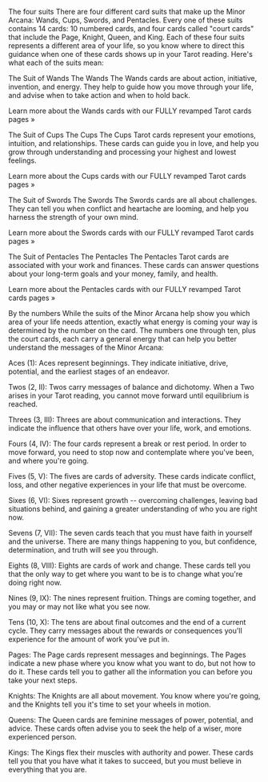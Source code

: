 The four suits
There are four different card suits that make up the Minor Arcana: Wands, Cups, Swords, and Pentacles. Every one of these suits contains 14 cards: 10 numbered cards, and four cards called "court cards" that include the Page, Knight, Queen, and King. Each of these four suits represents a different area of your life, so you know where to direct this guidance when one of these cards shows up in your Tarot reading. Here's what each of the suits mean:

The Suit of Wands
The Wands
The Wands cards are about action, initiative, invention, and energy. They help to guide how you move through your life, and advise when to take action and when to hold back.

Learn more about the Wands cards with our FULLY revamped Tarot cards pages »


The Suit of Cups
The Cups
The Cups Tarot cards represent your emotions, intuition, and relationships. These cards can guide you in love, and help you grow through understanding and processing your highest and lowest feelings.

Learn more about the Cups cards with our FULLY revamped Tarot cards pages »


The Suit of Swords
The Swords
The Swords cards are all about challenges. They can tell you when conflict and heartache are looming, and help you harness the strength of your own mind.

Learn more about the Swords cards with our FULLY revamped Tarot cards pages »


The Suit of Pentacles
The Pentacles
The Pentacles Tarot cards are associated with your work and finances. These cards can answer questions about your long-term goals and your money, family, and health.

Learn more about the Pentacles cards with our FULLY revamped Tarot cards pages »



By the numbers
While the suits of the Minor Arcana help show you which area of your life needs attention, exactly what energy is coming your way is determined by the number on the card. The numbers one through ten, plus the court cards, each carry a general energy that can help you better understand the messages of the Minor Arcana:

Aces (1):
Aces represent beginnings. They indicate initiative, drive, potential, and the earliest stages of an endeavor.

Twos (2, II):
Twos carry messages of balance and dichotomy. When a Two arises in your Tarot reading, you cannot move forward until equilibrium is reached.

Threes (3, III):
Threes are about communication and interactions. They indicate the influence that others have over your life, work, and emotions.

Fours (4, IV):
The four cards represent a break or rest period. In order to move forward, you need to stop now and contemplate where you've been, and where you're going.

Fives (5, V):
The fives are cards of adversity. These cards indicate conflict, loss, and other negative experiences in your life that must be overcome.

Sixes (6, VI):
Sixes represent growth -- overcoming challenges, leaving bad situations behind, and gaining a greater understanding of who you are right now.

Sevens (7, VII):
The seven cards teach that you must have faith in yourself and the universe. There are many things happening to you, but confidence, determination, and truth will see you through.

Eights (8, VIII):
Eights are cards of work and change. These cards tell you that the only way to get where you want to be is to change what you're doing right now.

Nines (9, IX):
The nines represent fruition. Things are coming together, and you may or may not like what you see now.

Tens (10, X):
The tens are about final outcomes and the end of a current cycle. They carry messages about the rewards or consequences you'll experience for the amount of work you've put in.

Pages:
The Page cards represent messages and beginnings. The Pages indicate a new phase where you know what you want to do, but not how to do it. These cards tell you to gather all the information you can before you take your next steps.

Knights:
The Knights are all about movement. You know where you're going, and the Knights tell you it's time to set your wheels in motion.

Queens:
The Queen cards are feminine messages of power, potential, and advice. These cards often advise you to seek the help of a wiser, more experienced person.

Kings:
The Kings flex their muscles with authority and power. These cards tell you that you have what it takes to succeed, but you must believe in everything that you are.